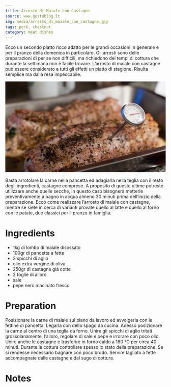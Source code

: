```yaml
---
title: Arrosto di Maiale con Castagne
source: www.gustoblog.it
img: media/arrosto_di_maiale_con_castagne.jpg
tags: pork, chestnut
category: meat dishes
---
```


Ecco un secondo piatto ricco adatto per le grandi occasioni in generale e per il pranzo della domenica in particolare. Gli arrosti sono delle preparazioni di per se non difficili, ma richiedono dei tempi di cottura che durante la settimana non è facile trovare. L’arrosto di maiale con castagne può essere considerato a tutti gli effetti un piatto di stagione. Risulta semplice ma dalla resa impeccabile.

![Arrosto di Maiale con Castagne](media/arrosto_di_maiale_con_castagne.jpg)

Basta arrotolare la carne nella pancetta ed adagiarla nella teglia con il resto degli ingredienti, castagne comprese. A proposito di queste ultime potreste utilizzare anche quelle secche, in questo caso bisognerà metterle preventivamente a bagno in acqua almeno 30 minuti prima dell’inizio della preparazione. Ecco come realizzare l’arrosto di maiale con castagne, mentre se siete in cerca di varianti provate quello al latte e quello al forno con le patate, due classici per il pranzo in famiglia.

Ingredients
===========

* 1kg di lombo di maiale disossato
* 100gr di pancetta a fette
* 2 spicchi di aglio
* olio extra vergine di oliva
* 250gr di castagne già cotte
* 2 foglie di alloro
* sale
* pepe nero macinato fresco

Preparation
===========

Posizionare la carne di maiale sul piano da lavoro ed avvolgerla con le fettine di pancetta. Legarla con dello spago da cucina. Adesso posizionare la carne al centro di una teglia da forno. Unire gli spicchi di aglio tritati grossolanamente, l’alloro, regolare di sale e pepe e irrorare con poco olio. Unire anche le castagne e trasferire in forno caldo a 180 °C per circa 40 minuti. Durante la cottura controllare spesso lo stato della preparazione. Se si rendesse necessario bagnare con poco brodo. Servire tagliato a fette accompagnate dalle castagne e dal sugo di cottura.

Notes
=====
